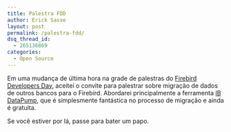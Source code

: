 ```yaml
---
title: Palestra FDD
author: Erick Sasse
layout: post
permalink: /palestra-fdd/
dsq_thread_id:
  - 265136869
categories:
  - Open Source
---
```

Em uma mudan&ccedil;a de &uacute;ltima hora na grade de palestras do [Firebird Developers Day][1], aceitei o convite para palestrar sobre migra&ccedil;&atilde;o de dados de outros bancos para o Firebird. Abordarei principalmente a ferramenta [IB DataPump][2], que &eacute; simplesmente fant&aacute;stica no processo de migra&ccedil;&atilde;o e ainda &eacute; gratuita.

Se voc&ecirc; estiver por l&aacute;, passe para bater um papo.

 [1]: http://www.firebirddevelopersday.com.br
 [2]: http://www.clevercomponents.com/products/datapump/ibdatapump.asp